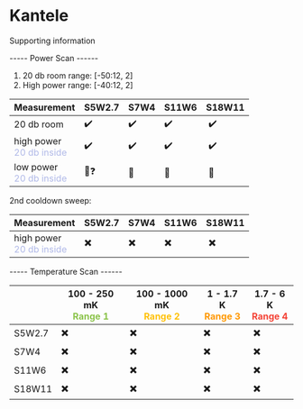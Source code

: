 # Kantele
Supporting information



----- Power Scan ------
1) 20 db room range: [-50:12, 2]
2) High power range: [-40:12, 2]

| Measurement                                                     | S5W2.7 | S7W4 | S11W6 | S18W11   |
|-----------------------------------------------------------------|--------|------|-------|----------|
| 20 db room                                                      | ✔️     | ✔️   | ✔️    | ️   ✔️   |
| high power<br/><span style="color:#b0b9e8;">20 db inside</span> | ✔️     | ✔️   | ✔️    | ️   ✔️   |
| low power<br/><span style="color:#b0b9e8;">20 db inside</span>  | 🍋❓    | 🔴   | 🔴    | ️   🔴 ️ |

2nd cooldown sweep:

| Measurement                                                     | S5W2.7 | S7W4 | S11W6 | S18W11   |
|-----------------------------------------------------------------|--------|------|-------|----------|
| high power<br/><span style="color:#b0b9e8;">20 db inside</span> | ✖️     | ✖️   | ✖️    | ️   ✖️   |



----- Temperature Scan ------


|        | 100 - 250 mK<br/> <span style="color:#8BC34A;"> Range 1</span> | 100 - 1000 mK <br/> <span style="color:#FFC107;"> Range 2</span> | 1 - 1.7 K <br/> <span style="color:#FF9800;"> Range 3</span> | 1.7 - 6 K  <br/> <span style="color:#F44336;"> Range 4</span> |
|--------|----------------------------------------------------------------|------------------------------------------------------------------|--------------------------------------------------------------|---------------------------------------------------------------|
| S5W2.7 | ✖️                                                             | ✖️                                                               | ✖️                                                           | ️   ✖️                                                        |
| S7W4   | ✖️                                                             | ✖️                                                               | ✖️                                                           | ️   ✖️️                                                       |
| S11W6  | ✖️                                                             | ✖️                                                               | ✖️                                                           | ️   ✖️️                                                       |
| S18W11 | ✖️                                                             | ✖️                                                               | ✖️                                                           | ️   ✖️️                                                       |

